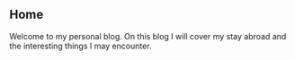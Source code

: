 ## Home
Welcome to my personal blog. On this blog I will cover my stay abroad and the interesting things I may encounter.